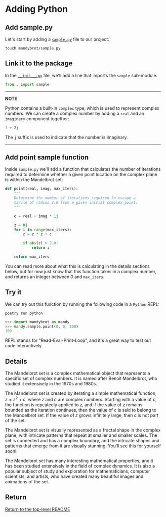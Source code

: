 # Adding Python

## Add sample.py

Let's start by adding a [`sample.py`](./mandybrot/sample.py) file to our project:

```shell
touch mandybrot/sample.py
```

## Link it to the package

In the [`__init__.py`](./mandybrot/__init__.py) file, we'll add a line that imports the `sample` sub-module:

```python
from . import sample
```

---

**NOTE**

Python contains a built-in `complex` type, which is used to represent complex numbers.
We can create a complex number by adding a `real` and an `imaginary` component together:

```python
1 + 2j
```

The `j` suffix is used to indicate that the number is imaginary.

---

## Add point sample function

Inside `sample.py` we'll add a function that calculates the number of iterations required to determine whether a given point location on the complex plane is within the Mandelbrot set:

```python
def point(real, imag, max_iters):
    """
    Determine the number of iterations required to escape a
    circle of radius 2.0 from a given initial complex point.
    """

    c = real + imag * 1j

    z = 0j
    for i in range(max_iters):
        z = z * z + c

        if abs(z) > 2.0:
            return i

    return max_iters
```

You can read more about what this is calculating in the details sections below, but for now just know that this function takes in a complex number, and returns an integer between 0 and `max_iters`.

## Try it

We can try out this function by running the following code in a `Python` REPL:

```shell
poetry run python
```

```python
>>> import mandybrot as mandy
>>> mandy.sample.point(0, 0, 100)
100
```

REPL stands for "Read-Eval-Print-Loop", and it's a great way to test out code interactively.

## Details

The Mandelbrot set is a complex mathematical object that represents a specific set of complex numbers.
It is named after Benoit Mandelbrot, who studied it extensively in the 1970s and 1980s.

The Mandelbrot set is created by iterating a simple mathematical function, $z = z^2 + c$, where $z$ and $c$ are complex numbers.
Starting with a value of $c$, the function is repeatedly applied to $z$, and if the value of $z$ remains bounded as the iteration continues, then the value of $c$ is said to belong to the Mandelbrot set.
If the value of $z$ grows infinitely large, then $c$ is not part of the set.

The Mandelbrot set is visually represented as a fractal shape in the complex plane, with intricate patterns that repeat at smaller and smaller scales.
The set is connected and has a complex boundary, and the intricate shapes and patterns that emerge from it are visually stunning.
You'll see this for yourself soon!

The Mandelbrot set has many interesting mathematical properties, and it has been studied extensively in the field of complex dynamics.
It is also a popular subject of study and exploration for mathematicians, computer scientists, and artists, who have created many beautiful images and animations of the set.

## Return

[Return to the top-level README](./../../README.md)
